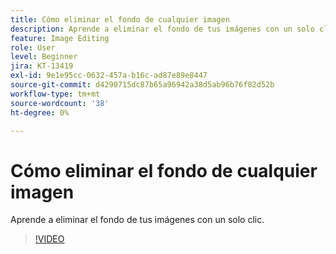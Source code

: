```yaml
---
title: Cómo eliminar el fondo de cualquier imagen
description: Aprende a eliminar el fondo de tus imágenes con un solo clic
feature: Image Editing
role: User
level: Beginner
jira: KT-13419
exl-id: 9e1e95cc-0632-457a-b16c-ad87e89e8447
source-git-commit: d4290715dc87b65a96942a38d5ab96b76f82d52b
workflow-type: tm+mt
source-wordcount: '38'
ht-degree: 0%

---
```


# Cómo eliminar el fondo de cualquier imagen

Aprende a eliminar el fondo de tus imágenes con un solo clic.

>[!VIDEO](https://video.tv.adobe.com/v/3420220?quality=12&learn=on&hidetitle=true)
